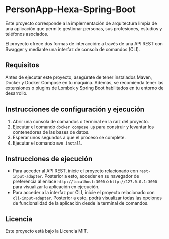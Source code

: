 # PersonApp-Hexa-Spring-Boot 

Este proyecto corresponde a la implementación de arquitectura limpia de una aplicación que permite gestionar personas, sus profesiones, estudios y teléfonos asociados. 

El proyecto ofrece dos formas de interacción: a través de una API REST con Swagger y mediante una interfaz de consola de comandos (CLI).

## Requisitos

Antes de ejecutar este proyecto, asegúrate de tener instalados Maven, Docker y Docker Compose en tu máquina. Además, se recomienda tener las extensiones o plugins de Lombok y Spring Boot habilitados en tu entorno de desarrollo.

## Instrucciones de configuración y ejecución
1. Abrir una consola de comandos o terminal en la raíz del proyecto. 
2. Ejecutar el comando `docker compose up` para construir y levantar los contenedores de las bases de datos.
3. Esperar unos segundos a que el proceso se complete. 
4. Ejecutar el comando `mvn install`. 

## Instrucciones de ejecución
- Para acceder al API REST, inicie el proyecto relacionado con `rest-input-adapter`. Posterior a esto, acceder en su navegador de preferencia al enlace `http://localhost:3000` o `http://127.0.0.1:3000` para visualizar la aplicación en ejecución. 
- Para acceder a la interfaz por CLI, inicie el proyecto relacionado con `cli-input-adapter`. Posterior a esto, podrá visualizar todas las opciones de funcionalidad de la aplicación desde la terminal de comandos. 

## Licencia

Este proyecto está bajo la Licencia MIT.
